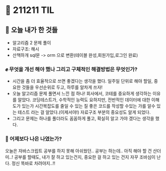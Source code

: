 # :rocket: 211211 TIL

## :seedling: 오늘 내가 한 것들
* 알고리즘 2 문제 풀이
* 자료구조: 해시
* 산책하개 sql문 -> orm 으로 변환(테이블 완성,회원가입,로그인 완료)

### :fist: 무엇을 개선 해야 했나  그리고 구체적인 해결방법은 무엇인가?
* 시간을 좀 더 효율적으로 쓰면 좋겠다는 생각을 했다. 일주일 단위로 해야 할일, 중요한 것들을 우선순위로 두고, 하루를 알차게 쓰자!  
* 오늘 알고리즘 문제 풀면서 느낀 점 하나!
회사에서, 코테를 중요하게 생각하는 이유를 알았다.
코딩테스트가, 수학적인 능력도 요하지만, 전반적인 데이터에 대한 이해도가 있는가 시간복잡도를 줄일 수 있는 질 좋은 코드를 작성할 수있는 가를 알수 있는 테스트 라는 걸 알았다.(이제서야!) 자료구조 부분의 중요성도 알게 되었다.
* 그리고 문제는 하나를 풀더라도 꼼꼼하게 풀고, 확실히 알고 가야 겠다는 생각을 했다.


### :muscle: 어제보다 나은 나였는가?  
오늘은 자바스크립트 공부를 하지 못해 아쉬웠던..
공부는 하는데.. 아직 해야 할 건 산더미..!
공부를 할때도, 내가 잘 하고 있는건지, 
중요한 걸 하고 있는 건지 자꾸 조바심이 난다.
정신 똑바로 차려야지..!!
